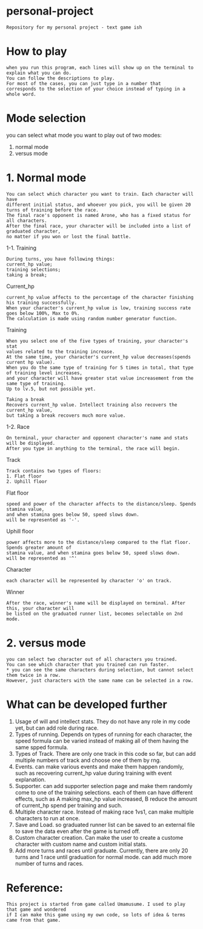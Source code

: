 # personal-project
```
Repository for my personal project - text game ish
```
# How to play
```
when you run this program, each lines will show up on the terminal to explain what you can do.
You can follow the descriptions to play.
For most of the cases, you can just type in a number that
corresponds to the selection of your choice instead of typing in a whole word.
```
# Mode selection
you can select what mode you want to play out of two modes:
1. normal mode
2. versus mode

# 1. Normal mode
```
You can select which character you want to train. Each character will have
different initial status, and whoever you pick, you will be given 20 turns of training before the race.
The final race's opponent is named Arone, who has a fixed status for all characters.
After the final race, your character will be included into a list of graduated character,
no matter if you won or lost the final battle.
```

1-1. Training
```
During turns, you have following things:
current_hp value;
training selections;
taking a break;
```
Current_hp
```
current_hp value affects to the percentage of the character finishing his training successfully.
When your character's current_hp value is low, training success rate goes below 100%, Max to 0%.
The calculation is made using random number generator function.
```

Training
```
When you select one of the five types of training, your character's stat
values related to the training increase.
At the same time, your character's current_hp value decreases(spends current hp value).
When you do the same type of training for 5 times in total, that type of training level increases,
and your character will have greater stat value increasement from the same type of training.
Up to lv.5, but not possible yet.
```

```
Taking a break
Recovers current_hp value. Intellect training also recovers the current_hp value,
but taking a break recovers much more value.
```

1-2. Race
```
On terminal, your character and opponent character's name and stats will be displayed.
After you type in anything to the terminal, the race will begin.
```
Track
```
Track contains two types of floors:
1. Flat floor
2. Uphill floor
```
Flat floor
```
speed and power of the character affects to the distance/sleep. Spends stamina value,
and when stamina goes below 50, speed slows down.
will be represented as '-'.
```
Uphill floor
```
power affects more to the distance/sleep compared to the flat floor. Spends greater amount of
stamina value, and when stamina goes below 50, speed slows down.
will be represented as '^'
```
Character
```
each character will be represented by character 'o' on track. 
```
Winner
```
After the race, winner's name will be displayed on terminal. After this, your character will
be listed on the graduated runner list, becomes selectable on 2nd mode.
```
# 2. versus mode
```
you can select two character out of all characters you trained.
You can see which character that you trained can run faster.
* you can see the same characters during selection, but cannot select them twice in a row.
However, just characters with the same name can be selected in a row.
```
# What can be developed further
1. Usage of will and intellect stats. They do not have any role in my code yet, but can add role during race.
2. Types of running. Depends on types of running for each character, the speed formula can be varied instead of making all of them having the same spped formula.
3. Types of Track. There are only one track in this code so far, but can add multiple numbers of track and choose one of them by rng.
4. Events. can make various events and make them happen randomly, such as recovering current_hp value during training with event explanation.
5. Supporter. can add supporter selection page and make them randomly come to one of the training selections. each of them can have different effects, such as A making max_hp value increased, B reduce the amount of current_hp spend per training and such.
6. Multiple character race. Instead of making race 1vs1, can make multiple characters to run at once.
7. Save and Load. so graduated runner list can be saved to an external file to save the data even after the game is turned off.
8. Custom character creation. Can make the user to create a custome character with custom name and custom initial stats.
9. Add more turns and races until graduate. Currently, there are only 20 turns and 1 race until graduation for normal mode. can add much more number of turns and races.


# Reference:
```
This project is started from game called Umamusume. I used to play that game and wondered
if I can make this game using my own code, so lots of idea & terms came from that game.
```
